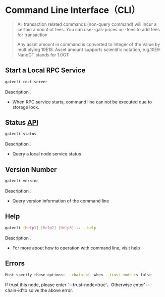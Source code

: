 # Command Line Interface（CLI）

> All transaction related commands  (non-query command) will incur a certain amount of fees.
> You can use--gas-prices or--fees  to add fees for transaction
> 
> Any asset amount in command  is converted to  Integer of the Value by multiplying 10E18.
> Asset amount supports scientific notation, e.g.10E9 NanoGT stands for 1.0GT


## Start a Local RPC Service
```bash
gatecli rest-server
```

Description：

* When RPC service starts, command line can not be executed due to  storage lock.

## <span id="Status">Status [API](../api/README.md#Query-A-Node-Status)</span>
```bash
gatecli status
```

Description：

* Query  a local node service status 

## Version Number
```bash
gatecli version
```

Description：

* Query version information of  the command line 

## Help
```bash
gatecli [Help1] [Help2] [Help3]... --help
```

Description：

*  For more about how to operation with command line, visit help

## Errors
```bash
Must specify these options: --chain-id  when --trust-node is false
```

If trust this node, please enter '--trust-node=true'，Otherwise enter'--chain-id'to solve the above error.










